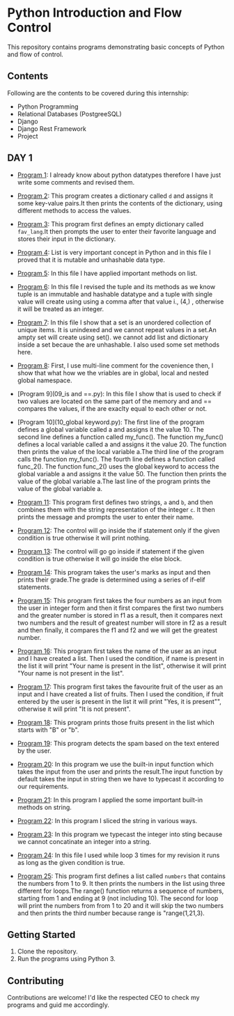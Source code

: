 # Python Introduction and Flow Control
This repository contains programs demonstrating basic concepts of Python and flow of control.

## Contents
Following are the contents to be covered during this internship:
- Python Programming
- Relational Databases (PostgreeSQL)
- Django
- Django Rest Framework
- Project
## DAY 1
- [Program 1](01_data_types.py): I already know about python datatypes therefore I have just write some comments and revised them.

- [Program 2](02_Dictionary.py): This program creates a dictionary called `d` and assigns it some key-value pairs.It then prints the contents of the dictionary, using different methods to access the values.

- [Program 3](03_dict_pr.py): This program first defines an empty dictionary called `fav_lang`.It then prompts the user to enter their favorite language and stores their input in the dictionary.

- [Program 4](04_list.py): List is very important concept in Python and in this file I proved that it is mutable and unhashable data type.

- [Program 5](05_list_methods.py): In this file I have applied important methods on list.

- [Program 6](06_tuple.py): In this file I revised the tuple and its methods as we know tuple is an immutable and hashable datatype and a tuple with single value will create using using a comma after that value i., (4,) , otherwise it will be treated as an integer.

- [Program 7](07_set.py): In this file I show that a set is an unordered collection of unique items. It is unindexed and we cannot repeat values in a set.An ampty set will create using set(). we cannot add list and dictionary inside a set becaue the are unhashable. I also used some set methods here.

- [Program 8](08_namespace.py): First, I use multi-line comment for the covenience then, I show that what how we the vriables are in global, local and nested global namespace.

- [Program 9](09_is and ==.py): In this file I show that is used to check if two values are located on the same part of the memory and and == compares the values, if the are exaclty equal to each other or not.

- [Program 10](10_global keyword.py): The first line of the program defines a global variable called a and assigns it the value 10. The second line defines a function called my_func(). The function my_func() defines a local variable called a and assigns it the value 20. The function then prints the value of the local variable a.The third line of the program calls the function my_func(). The fourth line defines a function called func_2(). The function func_2() uses the global keyword to access the global variable a and assigns it the value 50. The function then prints the value of the global variable a.The last line of the program prints the value of the global variable a.
  
- [Program 11](11_concatination.py): This program first defines two strings, `a` and `b`, and then combines them with the string representation of the integer `c`.
It then prints the message and prompts the user to enter their name.

- [Program 12](12_if_statement.py): The control will go inside the if statement only if the given condition is true otherwise it will print nothing.

- [Program 13](13_if_else_statement.py): The control will go go inside if statement if the given condition is true otherwise it will go inside the else block.

- [Program 14](14_Grade_Calculation.py): This program takes the user's marks as input and then prints their grade.The grade is determined using a series of if-elif statements.

- [Program 15](15_greatest_number.py): This program first takes the four numbers as an input from the user in integer form and then it first compares the first two numbers and the greater number is stored in f1 as a result, then it compares next two numbers and the result of greatest number will store in f2 as a result and then finally, it compares the f1 and f2 and we will get the greatest number.

- [Program 16](16_practice_problem.py): This program first takes the name of the user as an input and I have created a list. Then I used the condition, if name is present in the list it will print "Your name is present in the list", otherwise it will print "Your name is not present in the list".
  
- [Program 17](17_practice_problem2.py): This program first takes the favourite fruit of the user as an input and I have created a list of fruits. Then I used the condition, if fruit entered by the user is present in the list it will print "Yes, it is present"", otherwise it will print "It is not present".

- [Program 18](18_practice_problem3.py): This program prints those fruits present in the list which starts with "B" or "b".

- [Program 19](19_spam_detector.py): This program detects the spam based on the text entered by the user.

- [Program 20](20_input.py): In this program we use the built-in input function which takes the input from the user and prints the result.The input function by default takes the input in string then we have to typecast it according to our requirements.

- [Program 21](21_string_methods.py): In this program I applied the some important built-in methods on string.

- [Program 22](22_string_slicing.py): In this program I sliced the string in various ways.

- [Program 23](23_type_conversion.py): In this program we typecast the integer into sting because we cannot concatinate an integer into a string.

- [Program 24](24_while_loop.py): In this file I used while loop 3 times for my revision it runs as long as the given condition is true.

- [Program 25](25_for_loop.py): This program first defines a list called `numbers` that contains the numbers from 1 to 9.
It then prints the numbers in the list using three different for loops.The range() function returns a sequence of numbers, starting from 1 and ending at 9 (not including 10). The second for loop will print the numbers from from 1 to 20 and it will skip the two numbers and then prints the third number because range is "range(1,21,3).


## Getting Started
1. Clone the repository.
2. Run the programs using Python 3.

## Contributing
Contributions are welcome! I'd like the respected CEO to check my programs and guid me accordingly.
